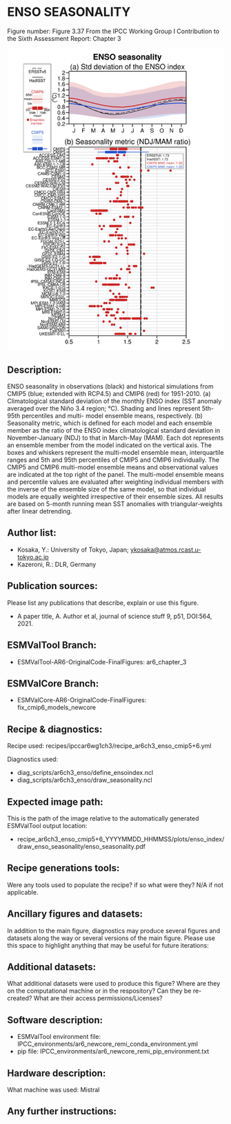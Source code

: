 
ENSO SEASONALITY
================

Figure number: Figure 3.37
From the IPCC Working Group I Contribution to the Sixth Assessment Report: Chapter 3

![Figure 3.37](../images/ar6_wg1_chap3_figure3_37_enso_seasonality.png?raw=true)


Description:
------------
ENSO seasonality in observations (black) and historical simulations from CMIP5 
(blue; extended with RCP4.5) and CMIP6 (red) for 1951-2010. (a) Climatological 
standard deviation of the monthly ENSO index (SST anomaly averaged over the Niño 
3.4 region; °C). Shading and lines represent 5th-95th percentiles and multi-
model ensemble means, respectively. (b) Seasonality metric, which is defined for 
each model and each ensemble member as the ratio of the ENSO index 
climatological standard deviation in November-January (NDJ) to that in March-May 
(MAM). Each dot represents an ensemble member from the model indicated on the 
vertical axis. The boxes and whiskers represent the multi-model ensemble mean, 
interquartile ranges and 5th and 95th percentiles of CMIP5 and CMIP6 
individually. The CMIP5 and CMIP6 multi-model ensemble means and observational 
values are indicated at the top right of the panel. The multi-model ensemble 
means and percentile values are evaluated after weighting individual members 
with the inverse of the ensemble size of the same model, so that individual 
models are equally weighted irrespective of their ensemble sizes. All results 
are based on 5-month running mean SST anomalies with triangular-weights after 
linear detrending. 


Author list:
------------
- Kosaka, Y.: University of Tokyo, Japan; ykosaka@atmos.rcast.u-tokyo.ac.jp
- Kazeroni, R.: DLR, Germany


Publication sources:
--------------------
Please list any publications that describe, explain or use this figure. 
- A paper title, A. Author et al, journal of science stuff 9, p51, DOI:564, 2021. 


ESMValTool Branch:
------------------
- ESMValTool-AR6-OriginalCode-FinalFigures: ar6_chapter_3


ESMValCore Branch:
------------------
- ESMValCore-AR6-OriginalCode-FinalFigures: fix_cmip6_models_newcore


Recipe & diagnostics:
---------------------
Recipe used: recipes/ipccar6wg1ch3/recipe_ar6ch3_enso_cmip5+6.yml

Diagnostics used: 
- diag_scripts/ar6ch3_enso/define_ensoindex.ncl
- diag_scripts/ar6ch3_enso/draw_seasonality.ncl


Expected image path:
--------------------
This is the path of the image relative to the automatically generated ESMValTool output location:
- recipe_ar6ch3_enso_cmip5+6_YYYYMMDD_HHMMSS/plots/enso_index/draw_enso_seasonality/enso_seasonality.pdf


Recipe generations tools: 
-------------------------
Were any tools used to populate the recipe? if so what were they? N/A if not applicable. 


Ancillary figures and datasets:
-------------------------------
In addition to the main figure, diagnostics may produce several figures and datasets along the way or several versions of the main figure. Please use this space to highlight anything that may be useful for future iterations:


Additional datasets:
--------------------
What additional datasets were used to produce this figure?
Where are they on the computational machine or in the respository?
Can they be re-created?
What are their access permissions/Licenses?


Software description:
---------------------
- ESMValTool environment file: IPCC_environments/ar6_newcore_remi_conda_environment.yml
- pip file: IPCC_environments/ar6_newcore_remi_pip_environment.txt


Hardware description:
---------------------
What machine was used: Mistral


Any further instructions: 
-------------------------

